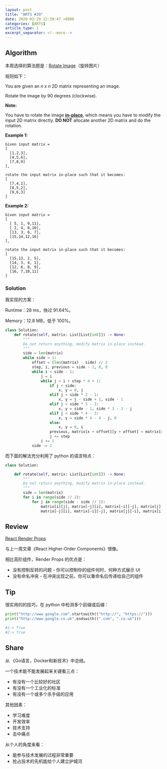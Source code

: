 ```yaml
---
layout: post
title: "ARTS #39"
date: 2020-02-29 22:59:47 +0800
categories: [ARTS]
article_type: 1
excerpt_separator: <!--more-->
---
```



## Algorithm

本周选择的算法题是：[Rotate Image](https://leetcode.com/problems/rotate-image/)（旋转图片）

<!--more-->

规则如下：

You are given an *n* x *n* 2D matrix representing an image.

Rotate the image by 90 degrees (clockwise).

**Note:**

You have to rotate the image [**in-place**](https://en.wikipedia.org/wiki/In-place_algorithm), which means you have to modify the input 2D matrix directly. **DO NOT** allocate another 2D matrix and do the rotation.

**Example 1:**

```
Given input matrix = 
[
  [1,2,3],
  [4,5,6],
  [7,8,9]
],

rotate the input matrix in-place such that it becomes:
[
  [7,4,1],
  [8,5,2],
  [9,6,3]
]
```

**Example 2:**

```
Given input matrix =
[
  [ 5, 1, 9,11],
  [ 2, 4, 8,10],
  [13, 3, 6, 7],
  [15,14,12,16]
], 

rotate the input matrix in-place such that it becomes:
[
  [15,13, 2, 5],
  [14, 3, 4, 1],
  [12, 6, 8, 9],
  [16, 7,10,11]
]
```

### Solution

我实现的方案：

Runtime：28 ms，快过 91.64%。

Memory：12.8 MB，低于 100%。

```python
class Solution:
    def rotate(self, matrix: List[List[int]]) -> None:
        """
        Do not return anything, modify matrix in-place instead.
        """
        side = len(matrix)
        while side > 1:
            offset = (len(matrix) - side) // 2
            step, i, previous = side - 1, 0, 0
            while i < side - 1:
                j = i
                while j < i + step * 4 + 1:
                    if j < side:
                        x, y = 0, j
                    elif j < side * 2 - 1:
                        x, y = j - side + 1, side - 1
                    elif j < side * 3 - 2:
                        x, y = side - 1, side * 3 - 3 - j
                    elif j < side * 4 - 3:
                        x, y = side * 4 - 4 - j, 0
                    else:
                        x, y = 0, i
                    previous, matrix[x + offset][y + offset] = matrix[x + offset][y + offset], previous
                    j += step
                i += 1
            side -= 2
```

而下面的解法充分利用了 python 的语言特点：

```python
class Solution:

    def rotate(self, matrix: List[List[int]]) -> None:
        """
        Do not return anything, modify matrix in-place instead.
        """
        side = len(matrix)
        for i in range(side // 2):
            for j in range(side - side // 2):
                matrix[i][j], matrix[~j][i], matrix[~i][~j], matrix[j][~i] = \
                matrix[~j][i], matrix[~i][~j], matrix[j][~i], matrix[i][j]
```


## Review

[React Render Props](https://tylermcginnis.com/react-render-props/)

与上一周文章《React Higher-Order Components》很像。

相比高阶组件，Render Props 的优点是：

- 没有控制反转的问题 - 你可以控制你的组件何时、何种方式展示 UI
- 没有命名冲突 - 在冲突出现之前，你可以重命名后传递给自己的组件

## Tip

很实用的的技巧，在 python 中检测多个前缀或后缀：


```python
print("http://www.google.com".startswith(("http://", "https://")))
print("http://www.google.co.uk".endswith((".com", ".co.uk")))

#1-> True
#2-> True
```

## Share

从 《Go语言，Docker和新技术》中总结。

一个技术能不能发展起来关键看三点：

- 有没有一个比较好的社区
- 有没有一个工业化的标准
- 有没有一个或多个杀手级的应用

其他因素：

- 学习难度
- 开发效率
- 技术支持
- 击中痛点

从个人的角度来看：

- 能参与技术发展的过程非常重要
- 抢占技术的先机能给个人建立护城河
